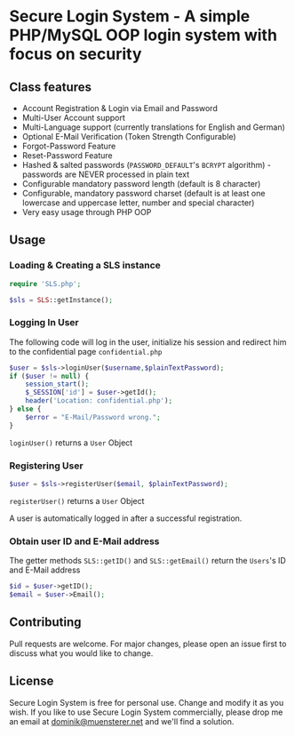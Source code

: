 # Secure Login System - A simple PHP/MySQL OOP login system with focus on security

## Class features
- Account Registration & Login via Email and Password
- Multi-User Account support
- Multi-Language support (currently translations for English and German)
- Optional E-Mail Verification (Token Strength Configurable)
- Forgot-Password Feature
- Reset-Password Feature
- Hashed & salted passwords (```PASSWORD_DEFAULT```'s ```BCRYPT``` algorithm) - passwords are NEVER processed in plain text
- Configurable mandatory password length (default is 8 character)
- Configurable, mandatory password charset (default is at least one lowercase and uppercase letter, number and special character)
- Very easy usage through PHP OOP

## Usage
### Loading & Creating a SLS instance
```php
require 'SLS.php';

$sls = SLS::getInstance();
```
### Logging In User
The following code will log in the user, initialize his session and redirect him to the confidential page `confidential.php`
```php
$user = $sls->loginUser($username,$plainTextPassword);
if ($user != null) {
    session_start();
    $_SESSION['id'] = $user->getId();
    header('Location: confidential.php');
} else {
    $error = "E-Mail/Password wrong.";
}
```
```loginUser()``` returns a ```User``` Object
### Registering User
```php
$user = $sls->registerUser($email, $plainTextPassword);
```
```registerUser()``` returns a ```User``` Object

A user is automatically logged in after a successful registration.
### Obtain user ID and E-Mail address
The getter methods ```SLS::getID()``` and ```SLS::getEmail()``` return the ```Users```'s ID and E-Mail address
```php
$id = $user->getID();
$email = $user->Email();
```

## Contributing
Pull requests are welcome. For major changes, please open an issue first to discuss what you would like to change.

## License
Secure Login System is free for personal use. Change and modify it as you wish.
If you like to use Secure Login System commercially, please drop me an email at dominik@muensterer.net and we'll find a solution.
